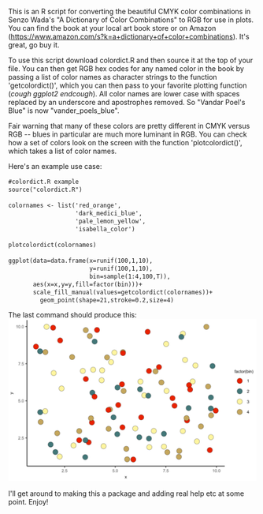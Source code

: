 This is an R script for converting the beautiful CMYK color combinations in Senzo Wada's "A Dictionary of Color Combinations" to RGB for use in plots. You can find the book at your local art book store or on Amazon (https://www.amazon.com/s?k=a+dictionary+of+color+combinations). It's great, go buy it.

To use this script download colordict.R and then source it at the top of your file.
You can then get RGB hex codes for any named color in the book by passing a list of color names as character strings to the function 'getcolordict()', which you can then pass to your favorite plotting function (*cough ggplot2 endcough*). All color names are lower case with spaces replaced by an underscore and apostrophes removed. So "Vandar Poel's Blue" is now "vander_poels_blue".

Fair warning that many of these colors are pretty different in CMYK versus RGB -- blues in particular are much more luminant in RGB. You can check how a set of colors look on the screen with the function 'plotcolordict()', which takes a list of color names. 

Here's an example use case: 
```
#colordict.R example
source("colordict.R")

colornames <- list('red_orange',
                   'dark_medici_blue',
                   'pale_lemon_yellow',
                   'isabella_color')

plotcolordict(colornames)

ggplot(data=data.frame(x=runif(100,1,10),
                       y=runif(100,1,10),
                       bin=sample(1:4,100,T)),
       aes(x=x,y=y,fill=factor(bin)))+
       scale_fill_manual(values=getcolordict(colornames))+
         geom_point(shape=21,stroke=0.2,size=4)
```

The last command should produce this: 
![alt text](https://github.com/cjbattey/colordict/blob/master/Screen%20Shot%202019-03-18%20at%209.54.27%20AM.png "Example plot")


I'll get around to making this a package and adding real help etc at some point. Enjoy!
